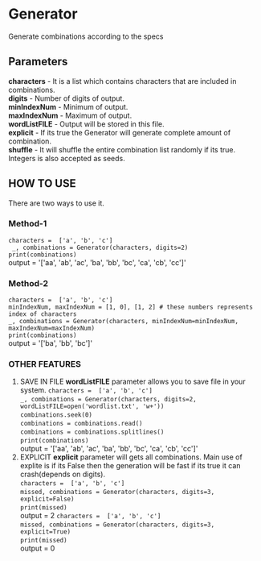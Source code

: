 # Generator
Generate combinations according to the specs

## Parameters

**characters** - It is a list which contains characters that are included in combinations.  
**digits** - Number of digits of output.  
**minIndexNum** - Minimum of output.  
**maxIndexNum** - Maximum of output.  
**wordListFILE** - Output will be stored in this file.  
**explicit** - If its true the Generator will generate complete amount of combination.  
**shuffle** - It will shuffle the entire combination list randomly if its true. Integers is also accepted as seeds.  

## HOW TO USE
There are two ways to use it.
### Method-1

`characters =  ['a', 'b', 'c']`   
` _, combinations = Generator(characters, digits=2)`  
`print(combinations)`  
output = '['aa', 'ab', 'ac', 'ba', 'bb', 'bc', 'ca', 'cb', 'cc']'

### Method-2

`characters =  ['a', 'b', 'c']`  
`minIndexNum, maxIndexNum = [1, 0], [1, 2] # these numbers represents index of characters`  
`_, combinations = Generator(characters, minIndexNum=minIndexNum, maxIndexNum=maxIndexNum)`  
`print(combinations)`  
output = '['ba', 'bb', 'bc']'

### OTHER FEATURES
1. SAVE IN FILE
   **wordListFILE** parameter allows you to save file in your system.
    `characters =  ['a', 'b', 'c']`   
    `_, combinations = Generator(characters, digits=2, wordListFILE=open('wordlist.txt', 'w+'))`  
    `combinations.seek(0)`  
    `combinations = combinations.read()`  
    `combinations = combinations.splitlines()`  
    `print(combinations)`  
    output = '['aa', 'ab', 'ac', 'ba', 'bb', 'bc', 'ca', 'cb', 'cc']'  
2. EXPLICIT
   **explicit** parameter will gets all combinations. Main use of explite is if its False then the generation will be fast if its true it can crash(depends on digits).  
   `characters =  ['a', 'b', 'c']`  
   `missed, combinations = Generator(characters, digits=3, explicit=False)`  
   `print(missed)`  
   output = 2
   `characters =  ['a', 'b', 'c']`  
   `missed, combinations = Generator(characters, digits=3, explicit=True)`  
   `print(missed)`  
   output = 0
   
